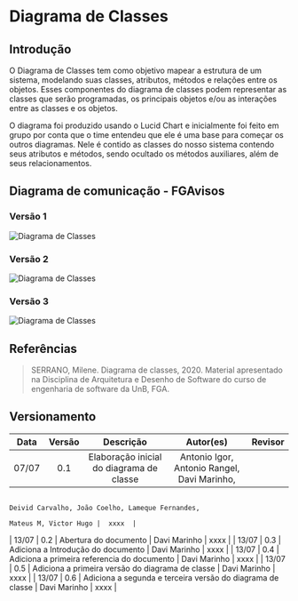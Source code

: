 # Diagrama de Classes

## Introdução

O Diagrama de Classes tem como objetivo mapear a estrutura de um sistema, modelando suas classes, atributos, métodos e relações entre os objetos. Esses componentes do diagrama de classes podem representar as classes que serão programadas, os principais objetos e/ou as interações entre as classes e os objetos.

O diagrama foi produzido usando o Lucid Chart e inicialmente foi feito em grupo por conta que o time entendeu que ele é uma base para começar os outros diagramas.  Nele é contido as classes do nosso sistema contendo seus atributos e métodos, sendo ocultado os métodos auxiliares, além de seus relacionamentos.


## Diagrama de comunicação - FGAvisos

### Versão 1

![Diagrama de Classes](../assets/img/Classes-Versão-1.png)

### Versão 2

![Diagrama de Classes](../assets/img/Classes-Versão-2.png)

### Versão 3

![Diagrama de Classes](../assets/img/Classes-Versão-3.png)
## Referências

> SERRANO, Milene. Diagrama de classes, 2020. Material apresentado na Disciplina de Arquitetura e Desenho de Software do curso de engenharia de software da UnB, FGA.

## Versionamento

| Data  | Versão |                     Descrição                      |  Autor(es)  | Revisor |
| :---: | :----: | :------------------------------------------------: | :---------: | :-----: |
| 07/07 |  0.1  | Elaboração inicial do diagrama de classe                     | Antonio Igor, Antonio Rangel, Davi Marinho,
                                                                                 Deivid Carvalho, João Coelho, Lameque Fernandes, 
                                                                                 Mateus M, Victor Hugo |  xxxx  |
| 13/07 |  0.2  |               Abertura do documento                          | Davi Marinho |  xxxx  |
| 13/07 |  0.3  |          Adiciona a Introdução do documento                  | Davi Marinho |  xxxx  |
| 13/07 |  0.4  |    Adiciona a primeira referencia do documento               | Davi Marinho |  xxxx  |
| 13/07 |  0.5  |   Adiciona a primeira versão do diagrama de classe           | Davi Marinho |  xxxx  |
| 13/07 |  0.6  |   Adiciona a segunda e terceira versão do diagrama de classe | Davi Marinho |  xxxx  |

